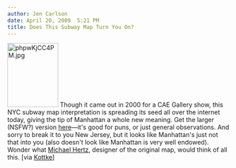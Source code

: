 ```yaml
---
author: Jen Carlson
date: April 20, 2009  5:21 PM
title: Does This Subway Map Turn You On?
---
```


<p><span class="mt-enclosure mt-enclosure-image" style="display: inline;"> <img alt="phpwKjCC4PM.jpg" src="https://web.archive.org/web/20130619013509im_/http://gothamist.com/attachments/arts_jen/phpwKjCC4PM.jpg" width="115" height="145" class="image-right"> </span>Though it came out in 2000 for a CAE Gallery show, this NYC subway map interpretation is spreading its seed all over the internet today, giving the tip of Manhattan a whole new meaning. Get the larger (NSFW?) version <a href="https://web.archive.org/web/20130619013509/http://3.bp.blogspot.com/_zMsg9U8UoyM/SeG6DnXNzNI/AAAAAAAADWc/G8qHizOMZ0I/s1600-h/map.jpg">here</a>&#x2014;it&apos;s good for puns, or just general observations. And sorry to break it to you New Jersey, but it looks like Manhattan&apos;s just not that into you (also doesn&apos;t look like Manhattan is very well endowed). Wonder what <a href="https://web.archive.org/web/20130619013509/http://gothamist.com/2007/08/03/michael_hertz_d.php">Michael Hertz</a>, designer of the original map, would think of all this. [via <a href="https://web.archive.org/web/20130619013509/http://www.kottke.org/09/04/suck-my-manhattan">Kottke</a>]</p>